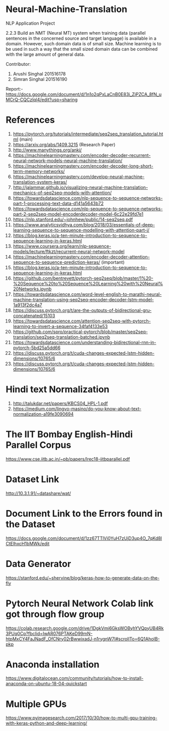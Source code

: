 # Neural-Machine-Translation
NLP Application Project


2.2.3 Build an NMT (Neural MT) system when training data (parallel sentences in the concerned source and target language) is available in a domain. However, such domain data is of small size. Machine learning is to be used in such a way that the small sized domain data can be combined with the large amount of general data.

Contributor:
1) Arushi Singhal 201516178
2) Simran Singhal 201516190

Report:- https://docs.google.com/document/d/1n1o2qPxLaCnB0E83i_ZiPZCA_8fN_uMCrQ-CQCzlql4/edit?usp=sharing

# References
1) https://pytorch.org/tutorials/intermediate/seq2seq_translation_tutorial.html (main)
2) https://arxiv.org/abs/1409.3215 (Research Paper)
3) http://www.manythings.org/anki/
4) https://machinelearningmastery.com/encoder-decoder-recurrent-neural-network-models-neural-machine-translation/
5) https://machinelearningmastery.com/encoder-decoder-long-short-term-memory-networks/
6) https://machinelearningmastery.com/develop-neural-machine-translation-system-keras/
7) http://jalammar.github.io/visualizing-neural-machine-translation-mechanics-of-seq2seq-models-with-attention/
8) https://towardsdatascience.com/nlp-sequence-to-sequence-networks-part-1-processing-text-data-d141a5643b72
9) https://towardsdatascience.com/nlp-sequence-to-sequence-networks-part-2-seq2seq-model-encoderdecoder-model-6c22e29fd7e1
10) https://nlp.stanford.edu/~johnhew/public/14-seq2seq.pdf
11) https://www.analyticsvidhya.com/blog/2018/03/essentials-of-deep-learning-sequence-to-sequence-modelling-with-attention-part-i/
12) https://blog.keras.io/a-ten-minute-introduction-to-sequence-to-sequence-learning-in-keras.html
13) https://www.coursera.org/learn/nlp-sequence-models/lecture/ftkzt/recurrent-neural-network-model
14) https://machinelearningmastery.com/encoder-decoder-attention-sequence-to-sequence-prediction-keras/ (important)
15) https://blog.keras.io/a-ten-minute-introduction-to-sequence-to-sequence-learning-in-keras.html
16) https://github.com/bentrevett/pytorch-seq2seq/blob/master/1%20-%20Sequence%20to%20Sequence%20Learning%20with%20Neural%20Networks.ipynb
17) https://towardsdatascience.com/word-level-english-to-marathi-neural-machine-translation-using-seq2seq-encoder-decoder-lstm-model-1a913f2dc4a7
18) https://discuss.pytorch.org/t/are-the-outputs-of-bidirectional-gru-concatenated/15103
19) https://towardsdatascience.com/attention-seq2seq-with-pytorch-learning-to-invert-a-sequence-34faf4133e53
20) https://github.com/spro/practical-pytorch/blob/master/seq2seq-translation/seq2seq-translation-batched.ipynb
21) https://towardsdatascience.com/understanding-bidirectional-rnn-in-pytorch-5bd25a5dd66
22) https://discuss.pytorch.org/t/cuda-changes-expected-lstm-hidden-dimensions/10765/6
23) https://discuss.pytorch.org/t/cuda-changes-expected-lstm-hidden-dimensions/10765/6

# Hindi text Normalization

1) http://talukdar.net/papers/KBCS04_HPL-1.pdf
2) https://medium.com/lingvo-masino/do-you-know-about-text-normalization-a19fe3090694

# The IIT Bombay English-Hindi Parallel Corpus
https://www.cse.iitb.ac.in/~pb/papers/lrec18-iitbparallel.pdf

# Dataset Link
http://10.3.1.91/~datashare/wat/

# Document Link to the Errors found in the Dataset
https://docs.google.com/document/d/1zz67TTlVi0YuH7zUjD3up4O_7qKd8lCtElhxcH1bMWk/edit

# Data Generator
https://stanford.edu/~shervine/blog/keras-how-to-generate-data-on-the-fly

# Pytorch Neural Network Colab link got through flow group
https://colab.research.google.com/drive/1DgkVmi6GksWOByhYVQpyUB4Rk3PUq0Cp?fbclid=IwAR076PTAKeD99mN-htpMxCY4FaJNadF_OfCNry02rBwwixadJ-n1rygnW7I#scrollTo=6Q1AhoIB-pkp

# Anaconda installation
https://www.digitalocean.com/community/tutorials/how-to-install-anaconda-on-ubuntu-18-04-quickstart

# Multiple GPUs
https://www.pyimagesearch.com/2017/10/30/how-to-multi-gpu-training-with-keras-python-and-deep-learning/
